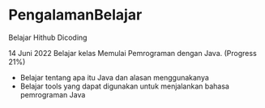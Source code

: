 # PengalamanBelajar
Belajar Hithub Dicoding

14 Juni 2022
Belajar kelas Memulai Pemrograman dengan Java. (Progress 21%)
* Belajar tentang apa itu Java dan alasan menggunakanya
* Belajar tools yang dapat digunakan untuk menjalankan bahasa pemrograman Java
